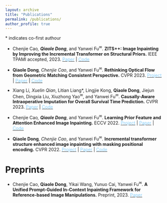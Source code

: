 ```yaml
---
layout: archive
title: "Publications"
permalink: /publications/
author_profile: true
---
```


<a>*</a> indicates co-first authour

- Chenjie Cao<a>*</a>, <b>Qiaole Dong<a>*</a></b>, and Yanwei Fu<sup><a title='Corresponding author'>✉</a></sup>. 
<b>ZITS++: Image Inpainting by Improving the Incremental Transformer on Structural Priors.</b> IEEE TPAMI accepted, 2023. [<span class="underline-on-hover" style="color:#87CEFA">Paper</span>](https://arxiv.org/abs/2210.05950) 
\| [<span class="underline-on-hover" style="color:#87CEFA">Code</span>](https://github.com/ewrfcas/ZITS-PlusPlus)

- <b>Qiaole Dong<a>*</a></b>, Chenjie Cao<a>*</a>, and Yanwei Fu<sup><a title='Corresponding author'>✉</a></sup>. 
<b>Rethinking Optical Flow from Geometric Matching Consistent Perspective.</b> CVPR 2023. [<span class="underline-on-hover" style="color:#87CEFA">Project</span>](https://dqiaole.github.io/MatchFlow/)
\| [<span class="underline-on-hover" style="color:#87CEFA">Paper</span>](https://arxiv.org/abs/2303.08384)
\| [<span class="underline-on-hover" style="color:#87CEFA">Code</span>](https://github.com/DQiaole/MatchFlow)

- Xiang Li<a>*</a>, Xuelin Qian<a>*</a>, Litian Liang<a>*</a>, Lingjie Kong, <b>Qiaole Dong</b>, Jiejun Chen, Dingxia Liu, 
Xiuzhong Yao<sup><a title='Corresponding author'>✉</a></sup>, and Yanwei Fu<sup><a title='Corresponding author'>✉</a></sup>. 
<b>Causally-Aware Intraoperative Imputation for Overall Survival Time Prediction.</b> CVPR 2023. [<span class="underline-on-hover" style="color:#87CEFA">Paper</span>](https://openaccess.thecvf.com/content/CVPR2023/papers/Li_Causally-Aware_Intraoperative_Imputation_for_Overall_Survival_Time_Prediction_CVPR_2023_paper.pdf) 
\| [<span class="underline-on-hover" style="color:#87CEFA">Code</span>](https://github.com/ChrisXLi/CaDAG)

- Chenjie Cao<a>*</a>, <b>Qiaole Dong<a>*</a></b>, and Yanwei Fu<sup><a title='Corresponding author'>✉</a></sup>. 
<b>Learning Prior Feature and Attention Enhanced Image Inpainting.</b> ECCV 2022. [<span class="underline-on-hover" style="color:#87CEFA">Project</span>](https://ewrfcas.github.io/MAE-FAR/)
\| [<span class="underline-on-hover" style="color:#87CEFA">Paper</span>](https://arxiv.org/pdf/2208.01837.pdf)
\| [<span class="underline-on-hover" style="color:#87CEFA">Code</span>](https://github.com/ewrfcas/MAE-FAR)

- <b>Qiaole Dong<a>*</a></b>, Chenjie Cao<a>*</a>, and Yanwei Fu<sup><a title='Corresponding author'>✉</a></sup>. 
<b>Incremental transformer structure enhanced image inpainting with masking positional encoding.</b> CVPR 2022. [<span class="underline-on-hover" style="color:#87CEFA">Project</span>](https://dqiaole.github.io/ZITS_inpainting/)
\| [<span class="underline-on-hover" style="color:#87CEFA">Paper</span>](https://openaccess.thecvf.com/content/CVPR2022/papers/Dong_Incremental_Transformer_Structure_Enhanced_Image_Inpainting_With_Masking_Positional_Encoding_CVPR_2022_paper.pdf)
\| [<span class="underline-on-hover" style="color:#87CEFA">Code</span>](https://github.com/DQiaole/ZITS_inpainting)

# Preprints
- Chenjie Cao, <b>Qiaole Dong</b>, Yikai Wang, Yunuo Cai, Yanwei Fu<sup><a title='Corresponding author'>✉</a></sup>. 
<b>A Unified Prompt-Guided In-Context Inpainting Framework for Reference-based Image Manipulations.</b> Preprint, 2023. [<span class="underline-on-hover" style="color:#87CEFA">Paper</span>](https://arxiv.org/abs/2305.11577)
